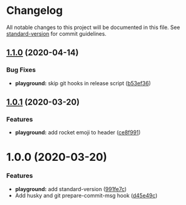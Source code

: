 # Changelog

All notable changes to this project will be documented in this file. See [standard-version](https://github.com/conventional-changelog/standard-version) for commit guidelines.

## [1.1.0](https://github.com/borisarzentar/git-playground/compare/v1.0.1...v1.1.0) (2020-04-14)


### Bug Fixes

* **playground:** skip git hooks in release script ([b53ef36](https://github.com/borisarzentar/git-playground/commit/b53ef36b445dbc53c6c6dd28af5c865c01fba9ae))

## [1.0.1](https://github.com/borisarzentar/git-playground/compare/v1.0.0...v1.0.1) (2020-03-20)


### Features

* **playground:** add rocket emoji to header ([ce8f991](https://github.com/borisarzentar/git-playground/commit/ce8f991073774db7eb0de231f58c513e75c79bfd))



# 1.0.0 (2020-03-20)


### Features

* **playground:** add standard-version ([991fe7c](https://github.com/borisarzentar/git-playground/commit/991fe7c14369a0135aa81caef985e42a016ef19d))
* Add husky and git prepare-commit-msg hook ([d45e49c](https://github.com/borisarzentar/git-playground/commit/d45e49c57ec5bdf87648619fafecbb224ade3a06))
